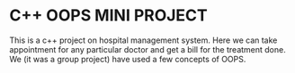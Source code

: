 # C++ OOPS MINI PROJECT
This is a c++ project on hospital management system. Here we can take appointment for any particular doctor and get a bill for the treatment done. We (it was a group project) have used a few concepts of OOPS.
